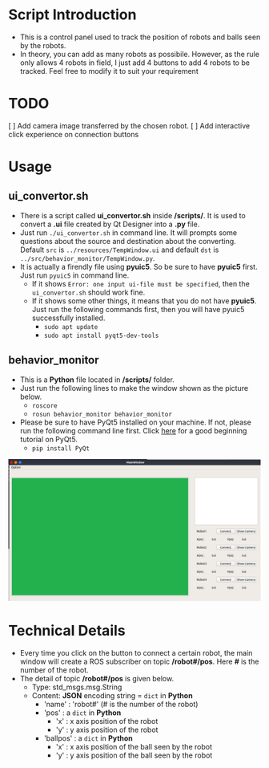 # Script Introduction
* This is a control panel used to track the position of robots and balls seen by the robots.  
* In theory, you can add as many robots as possibile. However, as the rule only allows 4 robots in field, I just add 4 buttons to add 4 robots to be tracked. Feel free to modify it to suit your requirement  

# TODO
[ ] Add camera image transferred by the chosen robot.
[ ] Add interactive click experience on connection buttons

# Usage
## ui_convertor.sh
* There is a script called **ui_convertor.sh** inside **/scripts/**. It is used to convert a **.ui** file created by Qt Designer into a **.py** file.  
* Just run `./ui_convertor.sh` in command line. It will prompts some questions about the source and destination about the converting. Default `src` is `../resources/TempWindow.ui` and default `dst` is `../src/behavior_monitor/TempWindow.py`.
* It is actually a firendly file using **pyuic5**. So be sure to have **pyuic5** first. Just run `pyuic5` in command line.  
    * If it shows `Error: one input ui-file must be specified`, then the `ui_convertor.sh` should work fine.  
    * If it shows some other things, it means that you do not have **pyuic5**. Just run the following commands first, then you will have pyuic5 successfully installed.  
        * `sudo apt update`  
        * `sudo apt install pyqt5-dev-tools`  
## behavior_monitor
* This is a **Python** file located in **/scripts/** folder.  
* Just run the following lines to make the window shown as the picture below.  
    * `roscore`  
    * `rosun behavior_monitor behavior_monitor`  
* Please be sure to have PyQt5 installed on your machine. If not, please run the following command line first. Click [here](https://build-system.fman.io/pyqt5-tutorial) for a good beginning tutorial on PyQt5.  
    * `pip install PyQt`  

![MainWindow](./media/MainWindow_for_README.png)

# Technical Details
* Every time you click on the button to connect a certain robot, the main window will create a ROS subscriber on topic **/robot#/pos**. Here **#** is the number of the robot.  
* The detail of topic **/robot#/pos** is given below.
    * Type: std_msgs.msg.String
    * Content: **JSON** encoding string =  `dict` in **Python**
        * 'name'    : 'robot#' (# is the number of the robot)
        * 'pos'     : a `dict` in **Python**
            * 'x'   : x axis position of the robot
            * 'y'   : y axis position of the robot
        * 'ballpos' : a `dict` in **Python**
            * 'x'   : x axis position of the ball seen by the robot
            * 'y'   : y axis position of the ball seen by the robot
 
